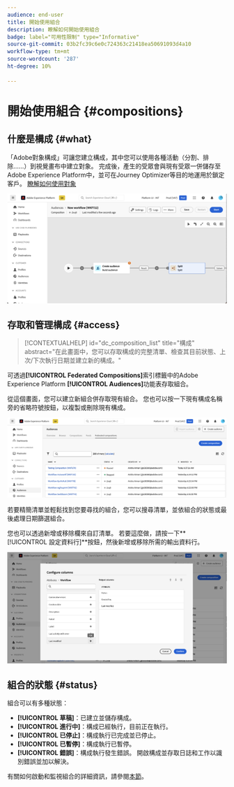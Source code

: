 ```yaml
---
audience: end-user
title: 開始使用組合
description: 瞭解如何開始使用組合
badge: label="可用性限制" type="Informative"
source-git-commit: 03b2fc39c6e0c724363c21418ea50691093d4a10
workflow-type: tm+mt
source-wordcount: '287'
ht-degree: 10%

---
```


# 開始使用組合 {#compositions}

## 什麼是構成 {#what}

「Adobe對象構成」可讓您建立構成，其中您可以使用各種活動（分割、排除……）到視覺畫布中建立對象。 完成後，產生的受眾會與現有受眾一併儲存至Adobe Experience Platform中，並可在Journey Optimizer等目的地運用於鎖定客戶。 [瞭解如何使用對象](../start/audiences.md)

![](assets/composition-example.png)

## 存取和管理構成 {#access}

>[!CONTEXTUALHELP]
>id="dc_composition_list"
>title="構成"
>abstract="在此畫面中，您可以存取構成的完整清單、檢查其目前狀態、上次/下次執行日期並建立新的構成。"

可透過&#x200B;**[!UICONTROL Federated Compositions]**&#x200B;索引標籤中的Adobe Experience Platform **[!UICONTROL Audiences]**&#x200B;功能表存取組合。

從這個畫面，您可以建立新組合併存取現有組合。 您也可以按一下現有構成名稱旁的省略符號按鈕，以複製或刪除現有構成。

![](assets/compositions-list.png)

若要精簡清單並輕鬆找到您要尋找的組合，您可以搜尋清單，並依組合的狀態或最後處理日期篩選組合。

您也可以透過新增或移除欄來自訂清單。 若要這麼做，請按一下**[!UICONTROL 設定資料行]**按鈕，然後新增或移除所需的輸出資料行。

![](assets/compositions-columns.png)

## 組合的狀態 {#status}

組合可以有多種狀態：

* **[!UICONTROL 草稿]**：已建立並儲存構成。
* **[!UICONTROL 進行中]**：構成已經執行，目前正在執行。
* **[!UICONTROL 已停止]**：構成執行已完成並已停止。
* **[!UICONTROL 已暫停]**：構成執行已暫停。
* **[!UICONTROL 錯誤]**：構成執行發生錯誤。 開啟構成並存取日誌和工作以識別錯誤並加以解決。

有關如何啟動和監視組合的詳細資訊，請參閱[本節](../compositions/start-monitor-composition.md)。